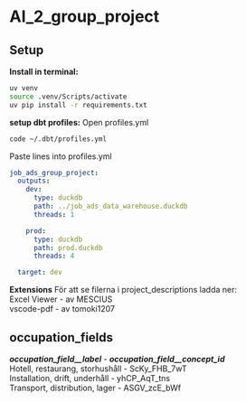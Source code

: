 # AI_2_group_project

## Setup
**Install in terminal:**    
```bash
uv venv 
source .venv/Scripts/activate   
uv pip install -r requirements.txt  
```

**setup dbt profiles:**
Open profiles.yml
```bash
code ~/.dbt/profiles.yml
```

Paste lines into profiles.yml
```yml
job_ads_group_project:
  outputs:
    dev:
      type: duckdb
      path: ../job_ads_data_warehouse.duckdb
      threads: 1

    prod:
      type: duckdb
      path: prod.duckdb
      threads: 4

  target: dev
```

**Extensions**
För att se filerna i project_descriptions ladda ner:    
Excel Viewer - av MESCIUS   
vscode-pdf - av tomoki1207  

## occupation_fields
***occupation_field__label***       -    ***occupation_field__concept_id***     
Hotell, restaurang, storhushåll     -    ScKy_FHB_7wT   
Installation, drift, underhåll      -    yhCP_AqT_tns   
Transport, distribution, lager      -    ASGV_zcE_bWf   
